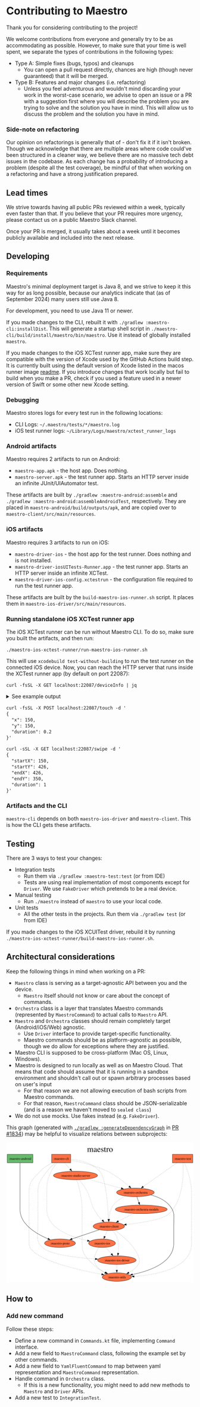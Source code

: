 # Contributing to Maestro

Thank you for considering contributing to the project!

We welcome contributions from everyone and generally try to be as accommodating as possible. However, to make sure that your time is well spent, we separate the types of 
contributions in the following types:

- Type A: Simple fixes (bugs, typos) and cleanups
  - You can open a pull request directly, chances are high (though never guaranteed) that it will be merged.
- Type B: Features and major changes (i.e. refactoring)
  - Unless you feel adventurous and wouldn't mind discarding your work in the worst-case scenario, we advise to open an issue or a PR with a suggestion first where you will 
    describe the problem you are trying to solve and the solution you have in mind. This will allow us to discuss the problem and the solution you have in mind.

### Side-note on refactoring

Our opinion on refactorings is generally that of - don't fix it if it isn't broken. Though we acknowledge that there are multiple areas where code could've been structured in a 
cleaner way, we believe there are no massive tech debt issues in the codebase. As each change has a probability of introducing a problem (despite all the test coverage), be 
mindful of that when working on a refactoring and have a strong justification prepared. 

## Lead times

We strive towards having all public PRs reviewed within a week, typically even faster than that. If you believe that your PR requires more urgency, please contact us on a 
public Maestro Slack channel.

Once your PR is merged, it usually takes about a week until it becomes publicly available and included into the next release.

## Developing

### Requirements

Maestro's minimal deployment target is Java 8, and we strive to keep it this way
for as long possible, because our analytics indicate that (as of September 2024) many
users still use Java 8.

For development, you need to use Java 11 or newer.

If you made changes to the CLI, rebuilt it with `./gradlew :maestro-cli:installDist`. This will generate a startup shell
script in `./maestro-cli/build/install/maestro/bin/maestro`. Use it instead of globally installed `maestro`.

If you made changes to the iOS XCTest runner app, make sure they are compatible with the version of Xcode used by the GitHub Actions build step. It is currently built using the default version of Xcode listed in the macos runner image [readme][macos_builder_readme].
If you introduce changes that work locally but fail to build when you make a PR, check if you used a feature used in a newer version of Swift or some other new Xcode setting.

### Debugging

Maestro stores logs for every test run in the following locations:

- CLI Logs: `~/.maestro/tests/*/maestro.log`
- iOS test runner logs: `~/Library/Logs/maestro/xctest_runner_logs`

### Android artifacts

Maestro requires 2 artifacts to run on Android:

- `maestro-app.apk` - the host app. Does nothing.
- `maestro-server.apk` - the test runner app. Starts an HTTP server inside an infinite JUnit/UIAutomator test.

These artifacts are built by `./gradlew :maestro-android:assemble` and `./gradlew :maestro-android:assembleAndroidTest`, respectively.
They are placed in `maestro-android/build/outputs/apk`, and are copied over to `maestro-client/src/main/resources`.

### iOS artifacts

Maestro requires 3 artifacts to run on iOS:

- `maestro-driver-ios` - the host app for the test runner. Does nothing and is not installed.
- `maestro-driver-iosUITests-Runner.app` - the test runner app. Starts an HTTP server inside an infinite XCTest. 
- `maestro-driver-ios-config.xctestrun` - the configuration file required to run the test runner app.

These artifacts are built by the `build-maestro-ios-runner.sh` script. It places them in `maestro-ios-driver/src/main/resources`.

### Running standalone iOS XCTest runner app

The iOS XCTest runner can be run without Maestro CLI. To do so, make sure you built the artifacts, and then run:

```console
./maestro-ios-xctest-runner/run-maestro-ios-runner.sh
```

This will use `xcodebuild test-without-building` to run the test runner on the connected iOS device. Now, you can reach
the HTTP server that runs inside the XCTest runner app (by default on port 22087):

```console
curl -fsSL -X GET localhost:22087/deviceInfo | jq
```

<details>
<summary>See example output</summary>

```json
{
  "heightPoints": 852,
  "heightPixels": 2556,
  "widthPixels": 1179,
  "widthPoints": 393
}
```

</details>

```console
curl -fsSL -X POST localhost:22087/touch -d '
{
  "x": 150,
  "y": 150,
  "duration": 0.2
}'
```

```console
curl -sSL -X GET localhost:22087/swipe -d '
{
  "startX": 150,
  "startY": 426,
  "endX": 426,
  "endY": 350,
  "duration": 1
}'
```


### Artifacts and the CLI

`maestro-cli` depends on both `maestro-ios-driver` and `maestro-client`. This is how the CLI gets these artifacts.

## Testing

There are 3 ways to test your changes:

- Integration tests
  - Run them via `./gradlew :maestro-test:test` (or from IDE)
  - Tests are using real implementation of most components except for `Driver`. We use `FakeDriver` which pretends to be a real device.
- Manual testing
  - Run `./maestro` instead of `maestro` to use your local code.
- Unit tests
  - All the other tests in the projects. Run them via `./gradlew test` (or from IDE)

If you made changes to the iOS XCUITest driver, rebuild it by running `./maestro-ios-xctest-runner/build-maestro-ios-runner.sh`.

## Architectural considerations

Keep the following things in mind when working on a PR:

- `Maestro` class is serving as a target-agnostic API between you and the device.
  - `Maestro` itself should not know or care about the concept of commands.
- `Orchestra` class is a layer that translates Maestro commands (represented by `MaestroCommand`) to actual calls to `Maestro` API.
- `Maestro` and `Orchestra` classes should remain completely target (Android/iOS/Web) agnostic.
  - Use `Driver` interface to provide target-specific functionality.
  - Maestro commands should be as platform-agnostic as possible, though we do allow for exceptions where they are justified.
- Maestro CLI is supposed to be cross-platform (Mac OS, Linux, Windows).
- Maestro is designed to run locally as well as on Maestro Cloud. That means that code should assume that it is running in a sandbox environment and shouldn't call out or spawn 
  arbitrary processes based on user's input
  - For that reason we are not allowing execution of bash scripts from Maestro commands.
  - For that reason, `MaestroCommand` class should be JSON-serializable (and is a reason we haven't moved to `sealed class`)
- We do not use mocks. Use fakes instead (e.g. `FakeDriver`).

This graph (generated with [`./gradlew :generateDependencyGraph`][graph_plugin] in [PR #1834][pr_1834]) may be helpful
to visualize relations between subprojects:

![Project dependency graph](assets/project-dependency-graph.svg)

## How to

### Add new command

Follow these steps:

- Define a new command in `Commands.kt` file, implementing `Command` interface.
- Add a new field to `MaestroCommand` class, following the example set by other commands.
- Add a new field to `YamlFluentCommand` to map between yaml representation and `MaestroCommand` representation.
- Handle command in `Orchestra` class.
  - If this is a new functionality, you might need to add new methods to `Maestro` and `Driver` APIs.
- Add a new test to `IntegrationTest`.

[macos_builder_readme]: https://github.com/actions/runner-images/blob/main/images/macos/macos-14-Readme.md
[graph_plugin]: https://github.com/vanniktech/gradle-dependency-graph-generator-plugin
[pr_1834]: https://github.com/mobile-dev-inc/maestro/pull/1834
